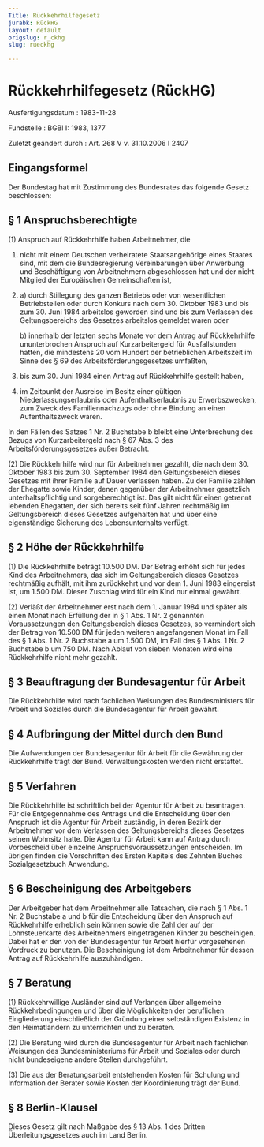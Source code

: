 ```yaml
---
Title: Rückkehrhilfegesetz
jurabk: RückHG
layout: default
origslug: r_ckhg
slug: rueckhg

---
```


# Rückkehrhilfegesetz (RückHG)

Ausfertigungsdatum
:   1983-11-28

Fundstelle
:   BGBl I: 1983, 1377

Zuletzt geändert durch
:   Art. 268 V v. 31.10.2006 I 2407


## Eingangsformel

Der Bundestag hat mit Zustimmung des Bundesrates das folgende Gesetz beschlossen:


## § 1 Anspruchsberechtigte

(1) Anspruch auf Rückkehrhilfe haben Arbeitnehmer, die

1.  nicht mit einem Deutschen verheiratete Staatsangehörige eines Staates sind, mit dem die Bundesregierung Vereinbarungen über Anwerbung und Beschäftigung von Arbeitnehmern abgeschlossen hat und der nicht Mitglied der Europäischen Gemeinschaften ist,


2.
    a)  durch Stillegung des ganzen Betriebs oder von wesentlichen Betriebsteilen oder durch Konkurs nach dem 30. Oktober 1983 und bis zum 30. Juni 1984 arbeitslos geworden sind und bis zum Verlassen des Geltungsbereichs des Gesetzes arbeitslos gemeldet waren oder


    b)  innerhalb der letzten sechs Monate vor dem Antrag auf Rückkehrhilfe ununterbrochen Anspruch auf Kurzarbeitergeld für Ausfallstunden hatten, die mindestens 20 vom Hundert der betrieblichen Arbeitszeit im Sinne des § 69 des Arbeitsförderungsgesetzes umfaßten,





3.  bis zum 30. Juni 1984 einen Antrag auf Rückkehrhilfe gestellt haben,


4.  im Zeitpunkt der Ausreise im Besitz einer gültigen Niederlassungserlaubnis oder Aufenthaltserlaubnis zu Erwerbszwecken, zum Zweck des Familiennachzugs oder ohne Bindung an einen Aufenthaltszweck waren.



In den Fällen des Satzes 1 Nr. 2 Buchstabe b bleibt eine Unterbrechung des Bezugs von Kurzarbeitergeld nach § 67 Abs. 3 des Arbeitsförderungsgesetzes außer Betracht.

(2) Die Rückkehrhilfe wird nur für Arbeitnehmer gezahlt, die nach dem 30. Oktober 1983 bis zum 30. September 1984 den Geltungsbereich dieses Gesetzes mit ihrer Familie auf Dauer verlassen haben. Zu der Familie zählen der Ehegatte sowie Kinder, denen gegenüber der Arbeitnehmer gesetzlich unterhaltspflichtig und sorgeberechtigt ist. Das gilt nicht für einen getrennt lebenden Ehegatten, der sich bereits seit fünf Jahren rechtmäßig im Geltungsbereich dieses Gesetzes aufgehalten hat und über eine eigenständige Sicherung des Lebensunterhalts verfügt.


## § 2 Höhe der Rückkehrhilfe

(1) Die Rückkehrhilfe beträgt 10.500 DM. Der Betrag erhöht sich für jedes Kind des Arbeitnehmers, das sich im Geltungsbereich dieses Gesetzes rechtmäßig aufhält, mit ihm zurückkehrt und vor dem 1. Juni 1983 eingereist ist, um 1.500 DM. Dieser Zuschlag wird für ein Kind nur einmal gewährt.

(2) Verläßt der Arbeitnehmer erst nach dem 1. Januar 1984 und später als einen Monat nach Erfüllung der in § 1 Abs. 1 Nr. 2 genannten Voraussetzungen den Geltungsbereich dieses Gesetzes, so vermindert sich der Betrag von 10.500 DM für jeden weiteren angefangenen Monat im Fall des § 1 Abs. 1 Nr. 2 Buchstabe a um 1.500 DM, im Fall des § 1 Abs. 1 Nr. 2 Buchstabe b um 750 DM. Nach Ablauf von sieben Monaten wird eine Rückkehrhilfe nicht mehr gezahlt.


## § 3 Beauftragung der Bundesagentur für Arbeit

Die Rückkehrhilfe wird nach fachlichen Weisungen des Bundesministers für Arbeit und Soziales durch die Bundesagentur für Arbeit gewährt.


## § 4 Aufbringung der Mittel durch den Bund

Die Aufwendungen der Bundesagentur für Arbeit für die Gewährung der Rückkehrhilfe trägt der Bund. Verwaltungskosten werden nicht erstattet.


## § 5 Verfahren

Die Rückkehrhilfe ist schriftlich bei der Agentur für Arbeit zu beantragen. Für die Entgegennahme des Antrags und die Entscheidung über den Anspruch ist die Agentur für Arbeit zuständig, in deren Bezirk der Arbeitnehmer vor dem Verlassen des Geltungsbereichs dieses Gesetzes seinen Wohnsitz hatte. Die Agentur für Arbeit kann auf Antrag durch Vorbescheid über einzelne Anspruchsvoraussetzungen entscheiden. Im übrigen finden die Vorschriften des Ersten Kapitels des Zehnten Buches Sozialgesetzbuch Anwendung.


## § 6 Bescheinigung des Arbeitgebers

Der Arbeitgeber hat dem Arbeitnehmer alle Tatsachen, die nach § 1 Abs. 1 Nr. 2 Buchstabe a und b für die Entscheidung über den Anspruch auf Rückkehrhilfe erheblich sein können sowie die Zahl der auf der Lohnsteuerkarte des Arbeitnehmers eingetragenen Kinder zu bescheinigen. Dabei hat er den von der Bundesagentur für Arbeit hierfür vorgesehenen Vordruck zu benutzen. Die Bescheinigung ist dem Arbeitnehmer für dessen Antrag auf Rückkehrhilfe auszuhändigen.


## § 7 Beratung

(1) Rückkehrwillige Ausländer sind auf Verlangen über allgemeine Rückkehrbedingungen und über die Möglichkeiten der beruflichen Eingliederung einschließlich der Gründung einer selbständigen Existenz in den Heimatländern zu unterrichten und zu beraten.

(2) Die Beratung wird durch die Bundesagentur für Arbeit nach fachlichen Weisungen des Bundesministeriums für Arbeit und Soziales oder durch nicht bundeseigene andere Stellen durchgeführt.

(3) Die aus der Beratungsarbeit entstehenden Kosten für Schulung und Information der Berater sowie Kosten der Koordinierung trägt der Bund.


## § 8 Berlin-Klausel

Dieses Gesetz gilt nach Maßgabe des § 13 Abs. 1 des Dritten Überleitungsgesetzes auch im Land Berlin.

